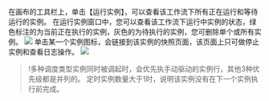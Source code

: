 在画布的工具栏上，单击【运行实例】，可以查看该工作流下所有正在运行和等待运行的实例。
在运行实例窗口中，您可以查看该工作流下运行中实例的状态，绿色标注的为当前正在执行的实例，灰色的为待执行的实例，您可删除单个或所有实例。
![](https://main.qcloudimg.com/raw/3c552657a08750ba63458a154e333f51.png)
单击某一个实例图标，会链接到该实例的快照页面，该页面上只可做停止实例和查看日志操作。
![](https://main.qcloudimg.com/raw/1b94fe464e3f6c058545f5688ae35814.png)

>!多种调度类型实例同时被调起时，会优先执手动驱动的实例行，其他3种优先级都是并列的。
定时实例数量大于1时，说明该实例没有在下一个实例执行前完成。
